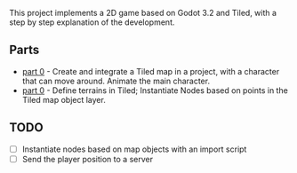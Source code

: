 This project implements a 2D game based on Godot 3.2 and Tiled, with a step by step explanation of the development.

## Parts
* [part 0](tutorial/part00.md) - Create and integrate a Tiled map in a project, with a character that can move around. Animate the main character.
* [part 0](tutorial/part01.md) - Define terrains in Tiled; Instantiate Nodes based on points in the Tiled map object layer.

## TODO
- [ ] Instantiate nodes based on map objects with an import script
- [ ] Send the player position to a server
